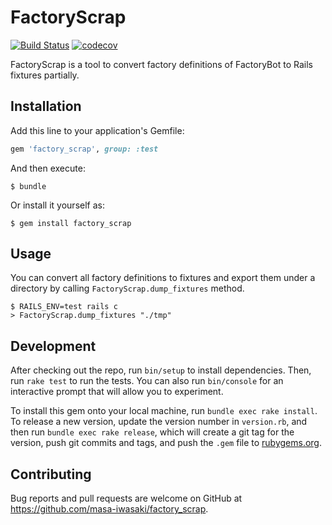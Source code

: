 # FactoryScrap

[![Build Status](https://travis-ci.org/masa-iwasaki/factory_scrap.svg?branch=master)](https://travis-ci.org/masa-iwasaki/factory_scrap)
[![codecov](https://codecov.io/gh/masa-iwasaki/factory_scrap/branch/master/graph/badge.svg)](https://codecov.io/gh/masa-iwasaki/factory_scrap)

FactoryScrap is a tool to convert factory definitions of FactoryBot to Rails fixtures partially.

## Installation

Add this line to your application's Gemfile:

```ruby
gem 'factory_scrap', group: :test
```

And then execute:

    $ bundle

Or install it yourself as:

    $ gem install factory_scrap

## Usage

You can convert all factory definitions to fixtures and export them under a directory by calling `FactoryScrap.dump_fixtures` method.

```console
$ RAILS_ENV=test rails c 
> FactoryScrap.dump_fixtures "./tmp"
```

## Development

After checking out the repo, run `bin/setup` to install dependencies. Then, run `rake test` to run the tests. You can also run `bin/console` for an interactive prompt that will allow you to experiment.

To install this gem onto your local machine, run `bundle exec rake install`. To release a new version, update the version number in `version.rb`, and then run `bundle exec rake release`, which will create a git tag for the version, push git commits and tags, and push the `.gem` file to [rubygems.org](https://rubygems.org).

## Contributing

Bug reports and pull requests are welcome on GitHub at https://github.com/masa-iwasaki/factory_scrap.
